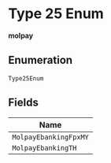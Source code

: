 
# Type 25 Enum

**molpay**

## Enumeration

`Type25Enum`

## Fields

| Name |
|  --- |
| `MolpayEbankingFpxMY` |
| `MolpayEbankingTH` |

